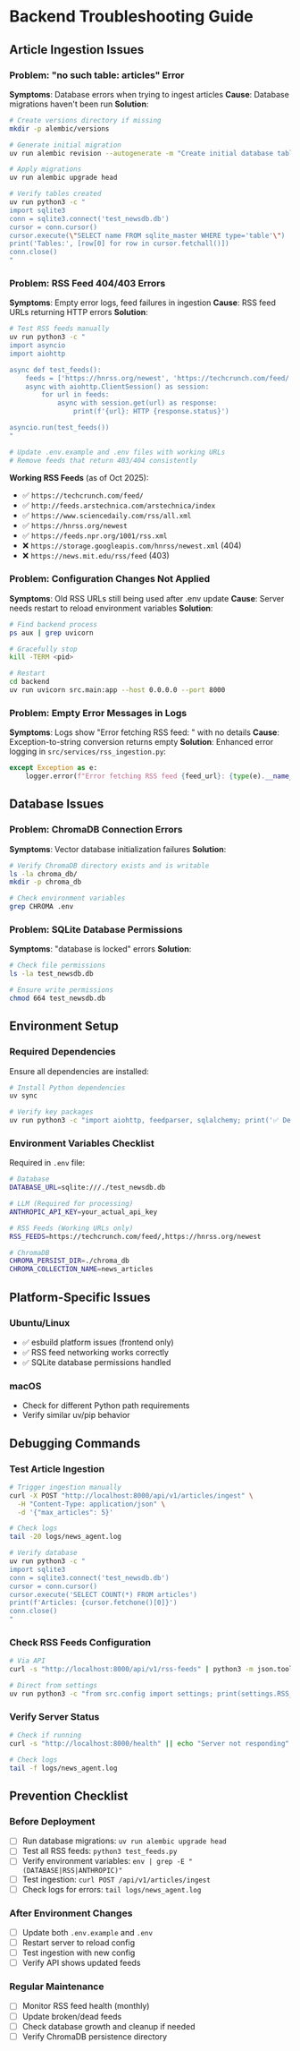 # Backend Troubleshooting Guide

## Article Ingestion Issues

### Problem: "no such table: articles" Error
**Symptoms**: Database errors when trying to ingest articles
**Cause**: Database migrations haven't been run
**Solution**:
```bash
# Create versions directory if missing
mkdir -p alembic/versions

# Generate initial migration
uv run alembic revision --autogenerate -m "Create initial database tables"

# Apply migrations
uv run alembic upgrade head

# Verify tables created
uv run python3 -c "
import sqlite3
conn = sqlite3.connect('test_newsdb.db')
cursor = conn.cursor()
cursor.execute(\"SELECT name FROM sqlite_master WHERE type='table'\")
print('Tables:', [row[0] for row in cursor.fetchall()])
conn.close()
"
```

### Problem: RSS Feed 404/403 Errors
**Symptoms**: Empty error logs, feed failures in ingestion
**Cause**: RSS feed URLs returning HTTP errors
**Solution**:
```bash
# Test RSS feeds manually
uv run python3 -c "
import asyncio
import aiohttp

async def test_feeds():
    feeds = ['https://hnrss.org/newest', 'https://techcrunch.com/feed/']
    async with aiohttp.ClientSession() as session:
        for url in feeds:
            async with session.get(url) as response:
                print(f'{url}: HTTP {response.status}')

asyncio.run(test_feeds())
"

# Update .env.example and .env files with working URLs
# Remove feeds that return 403/404 consistently
```

**Working RSS Feeds** (as of Oct 2025):
- ✅ `https://techcrunch.com/feed/`
- ✅ `http://feeds.arstechnica.com/arstechnica/index`
- ✅ `https://www.sciencedaily.com/rss/all.xml`
- ✅ `https://hnrss.org/newest`
- ✅ `https://feeds.npr.org/1001/rss.xml`
- ❌ `https://storage.googleapis.com/hnrss/newest.xml` (404)
- ❌ `https://news.mit.edu/rss/feed` (403)

### Problem: Configuration Changes Not Applied
**Symptoms**: Old RSS URLs still being used after .env update
**Cause**: Server needs restart to reload environment variables
**Solution**:
```bash
# Find backend process
ps aux | grep uvicorn

# Gracefully stop
kill -TERM <pid>

# Restart
cd backend
uv run uvicorn src.main:app --host 0.0.0.0 --port 8000
```

### Problem: Empty Error Messages in Logs
**Symptoms**: Logs show "Error fetching RSS feed: " with no details
**Cause**: Exception-to-string conversion returns empty
**Solution**: Enhanced error logging in `src/services/rss_ingestion.py`:
```python
except Exception as e:
    logger.error(f"Error fetching RSS feed {feed_url}: {type(e).__name__}: {str(e) or 'No error message'}")
```

## Database Issues

### Problem: ChromaDB Connection Errors
**Symptoms**: Vector database initialization failures
**Solution**:
```bash
# Verify ChromaDB directory exists and is writable
ls -la chroma_db/
mkdir -p chroma_db

# Check environment variables
grep CHROMA .env
```

### Problem: SQLite Database Permissions
**Symptoms**: "database is locked" errors
**Solution**:
```bash
# Check file permissions
ls -la test_newsdb.db

# Ensure write permissions
chmod 664 test_newsdb.db
```

## Environment Setup

### Required Dependencies
Ensure all dependencies are installed:
```bash
# Install Python dependencies
uv sync

# Verify key packages
uv run python3 -c "import aiohttp, feedparser, sqlalchemy; print('✅ Dependencies OK')"
```

### Environment Variables Checklist
Required in `.env` file:
```bash
# Database
DATABASE_URL=sqlite:///./test_newsdb.db

# LLM (Required for processing)
ANTHROPIC_API_KEY=your_actual_api_key

# RSS Feeds (Working URLs only)
RSS_FEEDS=https://techcrunch.com/feed/,https://hnrss.org/newest

# ChromaDB
CHROMA_PERSIST_DIR=./chroma_db
CHROMA_COLLECTION_NAME=news_articles
```

## Platform-Specific Issues

### Ubuntu/Linux
- ✅ esbuild platform issues (frontend only)
- ✅ RSS feed networking works correctly
- ✅ SQLite database permissions handled

### macOS
- Check for different Python path requirements
- Verify similar uv/pip behavior

## Debugging Commands

### Test Article Ingestion
```bash
# Trigger ingestion manually
curl -X POST "http://localhost:8000/api/v1/articles/ingest" \
  -H "Content-Type: application/json" \
  -d '{"max_articles": 5}'

# Check logs
tail -20 logs/news_agent.log

# Verify database
uv run python3 -c "
import sqlite3
conn = sqlite3.connect('test_newsdb.db')
cursor = conn.cursor()
cursor.execute('SELECT COUNT(*) FROM articles')
print(f'Articles: {cursor.fetchone()[0]}')
conn.close()
"
```

### Check RSS Feeds Configuration
```bash
# Via API
curl -s "http://localhost:8000/api/v1/rss-feeds" | python3 -m json.tool

# Direct from settings
uv run python3 -c "from src.config import settings; print(settings.RSS_FEEDS_LIST)"
```

### Verify Server Status
```bash
# Check if running
curl -s "http://localhost:8000/health" || echo "Server not responding"

# Check logs
tail -f logs/news_agent.log
```

## Prevention Checklist

### Before Deployment
- [ ] Run database migrations: `uv run alembic upgrade head`
- [ ] Test all RSS feeds: `python3 test_feeds.py`
- [ ] Verify environment variables: `env | grep -E "(DATABASE|RSS|ANTHROPIC)"`
- [ ] Test ingestion: `curl POST /api/v1/articles/ingest`
- [ ] Check logs for errors: `tail logs/news_agent.log`

### After Environment Changes
- [ ] Update both `.env.example` and `.env`
- [ ] Restart server to reload config
- [ ] Test ingestion with new config
- [ ] Verify API shows updated feeds

### Regular Maintenance
- [ ] Monitor RSS feed health (monthly)
- [ ] Update broken/dead feeds
- [ ] Check database growth and cleanup if needed
- [ ] Verify ChromaDB persistence directory